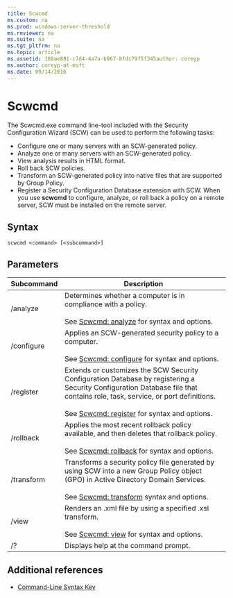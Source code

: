 ```yaml
---
title: Scwcmd
ms.custom: na
ms.prod: windows-server-threshold
ms.reviewer: na
ms.suite: na
ms.tgt_pltfrm: na
ms.topic: article
ms.assetid: 188ae881-c7d4-4a7a-b967-8fdc79f5f345author: coreyp
ms.author: coreyp-at-msft
ms.date: 09/14/2016
---
```

# Scwcmd
The Scwcmd.exe command line-tool included with the Security Configuration Wizard (SCW) can be used to perform the following tasks:
-   Configure one or many servers with an SCW-generated policy.
-   Analyze one or many servers with an SCW-generated policy.
-   View analysis results in HTML format.
-   Roll back SCW policies.
-   Transform an SCW-generated policy into native files that are supported by Group Policy.
-   Register a Security Configuration Database extension with SCW.
When you use **scwcmd** to configure, analyze, or roll back a policy on a remote server, SCW must be installed on the remote server.
## Syntax
```
scwcmd <command> [<subcommand>]
```
## Parameters
|Subcommand|Description|
|--------------|---------------|
|/analyze|Determines whether a computer is in compliance with a policy.<br /><br />See [Scwcmd: analyze](Scwcmd--analyze.md) for syntax and options.|
|/configure|Applies an SCW-generated security policy to a computer.<br /><br />See [Scwcmd: configure](Scwcmd--configure.md) for syntax and options.|
|/register|Extends or customizes the SCW Security Configuration Database by registering a Security Configuration Database file that contains role, task, service, or port definitions.<br /><br />See [Scwcmd: register](Scwcmd--register.md) for syntax and options.|
|/rollback|Applies the most recent rollback policy available, and then deletes that rollback policy.<br /><br />See [Scwcmd: rollback](Scwcmd--rollback.md) for syntax and options.|
|/transform|Transforms a security policy file generated by using SCW into a new Group Policy object (GPO) in Active Directory Domain Services.<br /><br />See [Scwcmd: transform](Scwcmd--transform.md) syntax and options.|
|/view|Renders an .xml file by using a specified .xsl transform.<br /><br />See [Scwcmd: view](Scwcmd--view.md) for syntax and options.|
|/?|Displays help at the command prompt.|
## Additional references
-   [Command-Line Syntax Key](Command-Line-Syntax-Key.md)
